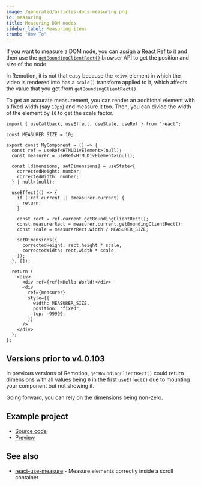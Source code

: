 ```yaml
---
image: /generated/articles-docs-measuring.png
id: measuring
title: Measuring DOM nodes
sidebar_label: Measuring items
crumb: "How To"
---
```


If you want to measure a DOM node, you can assign a [React Ref](https://react.dev/learn/manipulating-the-dom-with-refs) to it and then use the [`getBoundingClientRect()`](https://developer.mozilla.org/en-US/docs/Web/API/Element/getBoundingClientRect?retiredLocale=de) browser API to get the position and size of the node.

In Remotion, it is not that easy because the `<div>` element in which the video is rendered into has a `scale()` transform applied to it, which affects the value that you get from `getBoundingClientRect()`.

To get an accurate measurement, you can render an additional element with a fixed width (say `10px`) and measure it too. Then, you can divide the width of the element by `10` to get the scale factor.

```tsx twoslash title="MyComponent.tsx"
import { useCallback, useEffect, useState, useRef } from "react";

const MEASURER_SIZE = 10;

export const MyComponent = () => {
  const ref = useRef<HTMLDivElement>(null);
  const measurer = useRef<HTMLDivElement>(null);

  const [dimensions, setDimensions] = useState<{
    correctedHeight: number;
    correctedWidth: number;
  } | null>(null);

  useEffect(() => {
    if (!ref.current || !measurer.current) {
      return;
    }

    const rect = ref.current.getBoundingClientRect();
    const measurerRect = measurer.current.getBoundingClientRect();
    const scale = measurerRect.width / MEASURER_SIZE;

    setDimensions({
      correctedHeight: rect.height * scale,
      correctedWidth: rect.width * scale,
    });
  }, []);

  return (
    <div>
      <div ref={ref}>Hello World!</div>
      <div
        ref={measurer}
        style={{
          width: MEASURER_SIZE,
          position: "fixed",
          top: -99999,
        }}
      />
    </div>
  );
};
```

## Versions prior to v4.0.103

In previous versions of Remotion, `getBoundingClientRect()` could return dimensions with all values being `0` in the first `useEffect()` due to mounting your component but not showing it.

Going forward, you can rely on the dimensions being non-zero.

## Example project

- [Source code](https://github.com/remotion-dev/measure-item)
- [Preview](https://measure-item.vercel.app)

## See also
- [react-use-measure](https://github.com/pmndrs/react-use-measure) - Measure elements correctly inside a scroll container
